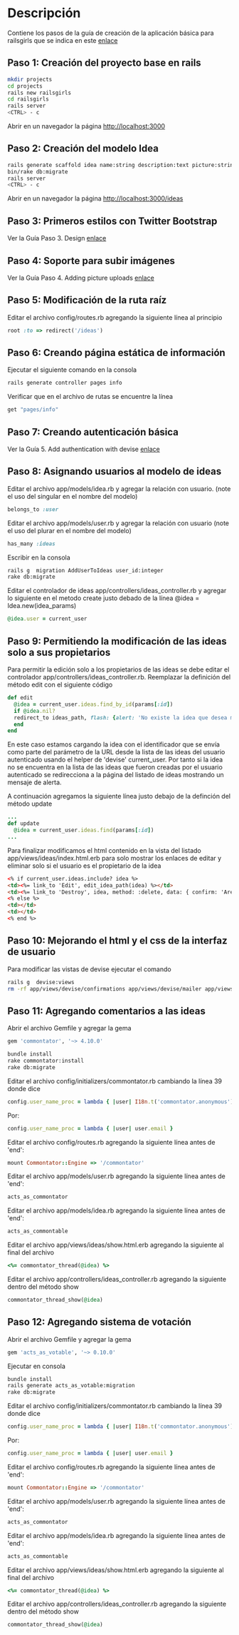 # Descripción
Contiene los pasos de la guía de creación de la aplicación básica para railsgirls que se indica en este [enlace](http://guides.railsgirls.com/app/)

## Paso 1: Creación del proyecto base en rails
```bash
mkdir projects
cd projects
rails new railsgirls
cd railsgirls
rails server
<CTRL> - c
```

Abrir en un navegador la página [http://localhost:3000](http://localhost:3000)

## Paso 2: Creación del modelo Idea
```bash
rails generate scaffold idea name:string description:text picture:string
bin/rake db:migrate
rails server
<CTRL> - c
```

Abrir en un navegador la página [http://localhost:3000/ideas](http://localhost:3000/ideas)

## Paso 3: Primeros estilos con Twitter Bootstrap
Ver la Guía Paso 3. Design [enlace](http://guides.railsgirls.com/app/)

## Paso 4: Soporte para subir imágenes
Ver la Guía Paso 4. Adding picture uploads [enlace](http://guides.railsgirls.com/app/)

## Paso 5: Modificación de la ruta raíz
Editar el archivo config/routes.rb agregando la siguiente línea al principio
```ruby
root :to => redirect('/ideas')
```

## Paso 6: Creando página estática de información
Ejecutar el siguiente comando en la consola

```bash
rails generate controller pages info
```
Verificar que en el archivo de rutas se encuentre la línea

```ruby
get "pages/info"
```

## Paso 7: Creando autenticación básica
Ver la Guía 5. Add authentication with devise [enlace](http://guides.railsgirls.com/devise/)

## Paso 8: Asignando usuarios al modelo de ideas
Editar el archivo app/models/idea.rb y agregar la relación con usuario. (note el uso del singular en el nombre del modelo)

```ruby
belongs_to :user
```

Editar el archivo app/models/user.rb y agregar la relación con usuario (note el uso del plurar en el nombre del modelo)

```ruby
has_many :ideas
```

Escribir en la consola

```bash
rails g  migration AddUserToIdeas user_id:integer
rake db:migrate
```

Editar el controlador de ideas app/controllers/ideas_controller.rb y agregar lo siguiente en el metodo create justo debado de la línea @idea = Idea.new(idea_params)

```ruby
@idea.user = current_user
```

## Paso 9: Permitiendo la modificación de las ideas solo a sus propietarios
Para permitir la edición solo a los propietarios de las ideas se debe editar el controlador app/controllers/ideas_controller.rb. Reemplazar la definición del método edit con el siguiente código

```ruby
def edit
  @idea = current_user.ideas.find_by_id(params[:id])
  if @idea.nil?
  redirect_to ideas_path, flash: {alert: 'No existe la idea que desea modificar'}
  end
end
```

En este caso estamos cargando la idea con el identificador que se envía como parte del parámetro de la URL desde la lista de las ideas del usuario autenticado usando el helper de 'devise' current_user. Por tanto si la idea no se encuentra en la lista de las ideas que fueron creadas por el usuario autenticado se redirecciona a la página del listado de ideas mostrando un mensaje de alerta.

A continuación agregamos la siguiente línea justo debajo de la definción del método update

```ruby
...
def update
  @idea = current_user.ideas.find(params[:id])
...
```

Para finalizar modificamos el html contenido en la vista del listado app/views/ideas/index.html.erb para solo mostrar los enlaces de editar y eliminar solo si el usuario es el propietario de la idea

```html
<% if current_user.ideas.include? idea %>
<td><%= link_to 'Edit', edit_idea_path(idea) %></td>
<td><%= link_to 'Destroy', idea, method: :delete, data: { confirm: 'Are you sure?' } %></td>
<% else %>
<td></td>
<td></td>
<% end %>
```

## Paso 10: Mejorando el html y el css de la interfaz de usuario
Para modificar las vistas de devise ejecutar el comando

```bash
rails g  devise:views
rm -rf app/views/devise/confirmations app/views/devise/mailer app/views/devise/shared app/views/devise/unlocks
```

## Paso 11: Agregando comentarios a las ideas
Abrir el archivo Gemfile y agregar la gema

```ruby
gem 'commontator', '~> 4.10.0'
```

```bash
bundle install
rake commontator:install
rake db:migrate
```

Editar el archivo config/initializers/commontator.rb cambiando la línea 39 donde dice

```ruby
config.user_name_proc = lambda { |user| I18n.t('commontator.anonymous') }
```

Por:

```ruby
config.user_name_proc = lambda { |user| user.email }
```

Editar el archivo config/routes.rb agregando la siguiente línea antes de 'end':

```ruby
mount Commontator::Engine => '/commontator'
```

Editar el archivo app/models/user.rb agregando la siguiente línea antes de 'end':

```ruby
acts_as_commontator
```

Editar el archivo app/models/idea.rb agregando la siguiente línea antes de 'end':

```ruby
acts_as_commontable
```

Editar el archivo app/views/ideas/show.html.erb agregando la siguiente al final del archivo

```ruby
<%= commontator_thread(@idea) %>
```

Editar el archivo app/controllers/ideas_controller.rb agregando la siguiente dentro del método show

```ruby
commontator_thread_show(@idea)
```

## Paso 12: Agregando sistema de votación
Abrir el archivo Gemfile y agregar la gema

```ruby
gem 'acts_as_votable', '~> 0.10.0'
```

Ejecutar en consola
```bash
bundle install
rails generate acts_as_votable:migration
rake db:migrate
```

Editar el archivo config/initializers/commontator.rb cambiando la línea 39 donde dice

```ruby
config.user_name_proc = lambda { |user| I18n.t('commontator.anonymous') }
```

Por:

```ruby
config.user_name_proc = lambda { |user| user.email }
```

Editar el archivo config/routes.rb agregando la siguiente línea antes de 'end':

```ruby
mount Commontator::Engine => '/commontator'
```

Editar el archivo app/models/user.rb agregando la siguiente línea antes de 'end':

```ruby
acts_as_commontator
```

Editar el archivo app/models/idea.rb agregando la siguiente línea antes de 'end':

```ruby
acts_as_commontable
```

Editar el archivo app/views/ideas/show.html.erb agregando la siguiente al final del archivo

```ruby
<%= commontator_thread(@idea) %>
```

Editar el archivo app/controllers/ideas_controller.rb agregando la siguiente dentro del método show

```ruby
commontator_thread_show(@idea)
```
